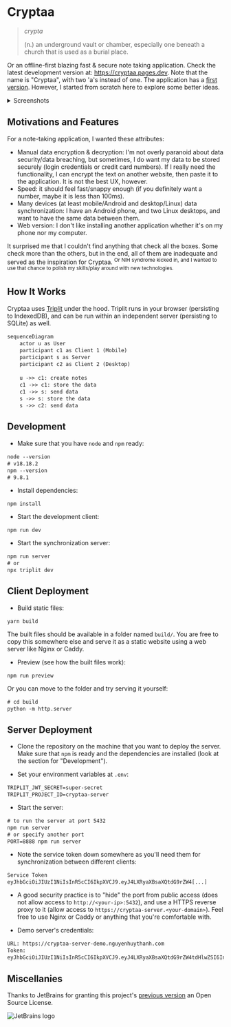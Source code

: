 # Cryptaa

> *crypta*
>
> (n.) an underground vault or chamber, especially one beneath a church that is
> used as a burial place.

Or an offline-first blazing fast & secure note taking application. Check the
latest development version at: https://cryptaa.pages.dev. Note that the name is
"Cryptaa", with two 'a's instead of one. The application has a
[first version](https://github.com/thanhnguyen2187/crypta). However, I started
from scratch here to explore some better ideas.

<details>
<summary>Screenshots</summary>

---

Desktop version:

![](./imgs/1.png)

Mobile version:

![](./imgs/2.png)

Synchronization:

![](./imgs/3.gif)

---

</details>

## Motivations and Features

For a note-taking application, I wanted these attributes:

- Manual data encryption & decryption: I'm not overly paranoid about data
  security/data breaching, but sometimes, I do want my data to be stored
  securely (login credentials or credit card numbers). If I really need the
  functionality, I can encrypt the text on another website, then paste it to the
  application. It is not the best UX, however.
- Speed: it should feel fast/snappy enough (if you definitely want a number,
  maybe it is less than 100ms).
- Many devices (at least mobile/Android and desktop/Linux) data synchronization:
  I have an Android phone, and two Linux desktops, and want to have the same
  data between them.
- Web version: I don't like installing another application whether it's on my
  phone nor my computer.

It surprised me that I couldn't find anything that check all the boxes.
Some check more than the others, but in the end, all of them are inadequate and
served as the inspiration for Cryptaa. <sup>Or NIH syndrome kicked in, and I
wanted to use that chance to polish my skills/play around with new
technologies.</sup>

## How It Works

Cryptaa uses [Triplit](https://www.triplit.dev/) under the hood. Triplit runs in
your browser (persisting to IndexedDB), and can be run within an independent
server (persisting to SQLite) as well.

```mermaid
sequenceDiagram
    actor u as User
    participant c1 as Client 1 (Mobile)
    participant s as Server
    participant c2 as Client 2 (Desktop)

    u ->> c1: create notes
    c1 ->> c1: store the data
    c1 ->> s: send data
    s ->> s: store the data
    s ->> c2: send data
```

## Development

- Make sure that you have `node` and `npm` ready:

```shell
node --version
# v18.18.2
npm --version
# 9.8.1
```

- Install dependencies:

```shell
npm install
```

- Start the development client:

```shell
npm run dev
```

- Start the synchronization server:

```shell
npm run server
# or
npx triplit dev
```

## Client Deployment

- Build static files:

```shell
yarn build
```

The built files should be available in a folder named `build/`. You are free to
copy this somewhere else and serve it as a static website using a web server
like Nginx or Caddy.

- Preview (see how the built files work):

```shell
npm run preview
```

Or you can move to the folder and try serving it yourself:

```shell
# cd build
python -m http.server
```

## Server Deployment

- Clone the repository on the machine that you want to deploy the server. Make
  sure that `npm` is ready and the dependencies are installed (look at the
  section for "Development").

- Set your environment variables at `.env`:

```
TRIPLIT_JWT_SECRET=super-secret
TRIPLIT_PROJECT_ID=cryptaa-server
```

- Start the server:

```shell
# to run the server at port 5432
npm run server
# or specify another port
PORT=8888 npm run server
```

- Note the service token down somewhere as you'll need them for synchronization
  between different clients:

```
Service Token
eyJhbGciOiJIUzI1NiIsInR5cCI6IkpXVCJ9.eyJ4LXRyaXBsaXQtdG9rZW4[...]
```

- A good security practice is to "hide" the port from public access (does not
  allow access to `http://<your-ip>:5432`), and use a HTTPS reverse proxy to it
  (allow access to `https://cryptaa-server.<your-domain>`). Feel free to use
  Nginx or Caddy or anything that you're comfortable with.

- Demo server's credentials:

```
URL: https://cryptaa-server-demo.nguyenhuythanh.com
Token: eyJhbGciOiJIUzI1NiIsInR5cCI6IkpXVCJ9.eyJ4LXRyaXBsaXQtdG9rZW4tdHlwZSI6InNlY3JldCIsIngtdHJpcGxpdC1wcm9qZWN0LWlkIjoiY3J5cHRhYS1zZXJ2ZXIifQ.IDJB0XN3CjpBbWJxyGpHKbPU6rTQkndsFZYF2h4WEto
```

## Miscellanies

Thanks to JetBrains for granting this project's [previous
version](https://github.com/thanhnguyen2187/crypta) an Open Source License.

![JetBrains logo](https://resources.jetbrains.com/storage/products/company/brand/logos/jetbrains.png)

